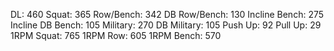 DL: 460
 Squat: 365
 Row/Bench: 342
 DB Row/Bench: 130
 Incline Bench: 275
 Incline DB Bench: 105
 Military: 270
 DB Military: 105
 Push Up: 92
 Pull Up: 29
 1RPM Squat: 765
 1RPM Row: 605
 1RPM Bench: 570
